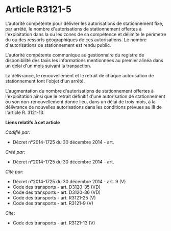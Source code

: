 # Article R3121-5

L'autorité compétente pour délivrer les autorisations de stationnement fixe, par arrêté, le nombre d'autorisations de
stationnement offertes à l'exploitation dans la ou les zones de sa compétence et délimite le périmètre du ou des ressorts
géographiques de ces autorisations. Le nombre d'autorisations de stationnement est rendu public. 

L'autorité compétente communique au gestionnaire du registre de disponibilité des taxis les informations mentionnées au
premier alinéa dans un délai d'un mois suivant la transaction. 

La délivrance, le renouvellement et le retrait de chaque autorisation de stationnement font l'objet d'un arrêté. 

L'augmentation du nombre d'autorisations de stationnement offertes à l'exploitation ainsi que le retrait définitif d'une
autorisation de stationnement ou son non-renouvellement donne lieu, dans un délai de trois mois, à la délivrance de nouvelles
autorisations dans les conditions prévues au III de l'article R. 3121-13.

**Liens relatifs à cet article**

_Codifié par_:

  - Décret n°2014-1725 du 30 décembre 2014 - art.

_Créé par_:

  - Décret n°2014-1725 du 30 décembre 2014 - art.

_Cité par_:

  - Décret n°2014-1725 du 30 décembre 2014 - art. 9 (V)
  - Code des transports - art. D3120-35 (VD)
  - Code des transports - art. D3120-36 (VD)
  - Code des transports - art. R3121-25 (V)
  - Code des transports - art. R3121-9 (V)

_Cite_:

  - Code des transports - art. R3121-13 (V)
